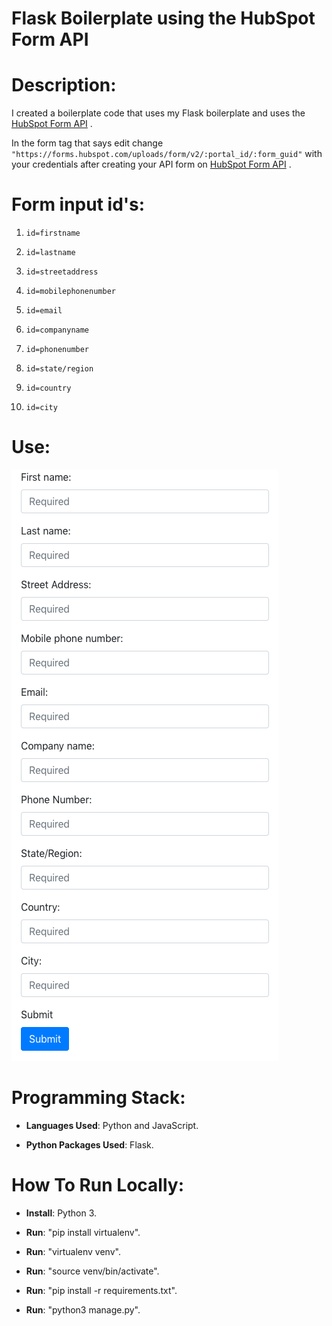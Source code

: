 # Flask Boilerplate using the HubSpot Form API

# Description: 

I created a boilerplate code that uses my Flask boilerplate and uses the [HubSpot Form API] . 

In the form tag that says edit change `"https://forms.hubspot.com/uploads/form/v2/:portal_id/:form_guid"` with your credentials after creating your API form on [HubSpot Form API] .

# Form input id's:

1. `id=firstname`

2. `id=lastname`

3. `id=streetaddress`

4. `id=mobilephonenumber`

5. `id=email`

6. `id=companyname`

7. `id=phonenumber`

8. `id=state/region`

9. `id=country`

10. `id=city`

# Use:

![Imade of website](https://raw.githubusercontent.com/al11588/HubSpotFormAPIBoilerplate/master/image.png?token=AFM1uH6B3p4BSI3heU7BQdwopjyk9F2Aks5b-lm5wA%3D%3D)

# Programming Stack: 
*	**Languages Used**: Python and JavaScript.

*	**Python Packages Used**: Flask.

# How To Run Locally:

*	**Install**: Python 3.

*	**Run**: "pip install virtualenv".

*	**Run**: "virtualenv venv".

*	**Run**: "source venv/bin/activate".

*	**Run**: "pip install -r requirements.txt".

*	**Run**: "python3 manage.py".

[HubSpot Form API]:https://developers.hubspot.com/docs/methods/forms/submit_form


